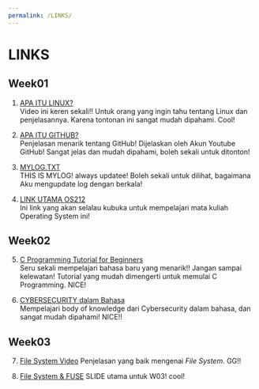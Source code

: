 ```yaml
---
permalink: /LINKS/
---
```


# LINKS

## Week01

1. [APA ITU LINUX?](https://www.youtube.com/watch?v=zA3vmx0GaO8)<br>
Video ini keren sekali!!
Untuk orang yang ingin tahu tentang Linux dan penjelasannya. Karena tontonan ini sangat mudah dipahami.
Cool!

2. [APA ITU GITHUB?](https://www.youtube.com/watch?v=w3jLJU7DT5E)<br>
Penjelasan menarik tentang GitHub!
Dijelaskan oleh Akun Youtube GitHub!
Sangat jelas dan mudah dipahami, boleh sekali untuk ditonton!

3. [MYLOG.TXT](https://anantaristik.github.io/os212/TXT/mylog.txt)<br>
THIS IS MYLOG!
always updatee!
Boleh sekali untuk dilihat, bagaimana Aku mengupdate log dengan berkala!

4. [LINK UTAMA OS212](https://os.vlsm.org/)<br>
Ini link yang akan selalau kubuka untuk mempelajari mata kuliah Operating System ini!

## Week02

5. [C Programming Tutorial for Beginners](https://www.youtube.com/watch?v=KJgsSFOSQv0)<br>
Seru sekali mempelajari bahasa baru yang menarik!! Jangan sampai kelewatan!
Tutorial yang mudah dimengerti untuk memulai C Programming. NICE!

6. [CYBERSECURITY dalam Bahasa](https://www.youtube.com/watch?v=gKBwEixTrPc)<br>
Mempelajari body of knowledge dari Cybersecurity dalam bahasa, dan sangat mudah dipahami! NICE!! 

## Week03

7. [File System Video](https://www.youtube.com/watch?v=KN8YgJnShPM)
Penjelasan yang baik mengenai _File System_. GG!!

8. [File System & FUSE](https://os.vlsm.org/Slides/os03.pdf)
SLIDE utama untuk W03! cool!

